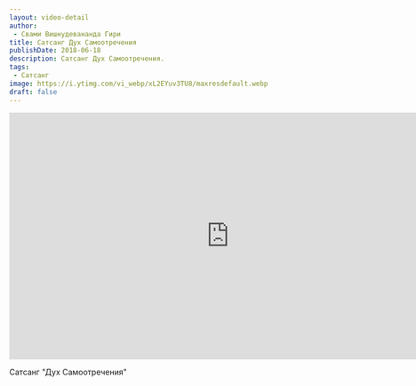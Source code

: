 ```yaml
---
layout: video-detail
author:
 - Свами Вишнудевананда Гири
title: Сатсанг Дух Самоотречения
publishDate: 2018-06-18
description: Сатсанг Дух Самоотречения. 
tags: 
 - Сатсанг
image: https://i.ytimg.com/vi_webp/xL2EYuv3TU8/maxresdefault.webp
draft: false
---
```


<iframe width="790" height="444" src="https://www.youtube.com/embed/xL2EYuv3TU8" frameborder="0" allowfullscreen=""></iframe> 

  Сатсанг "Дух Самоотречения"

  

 